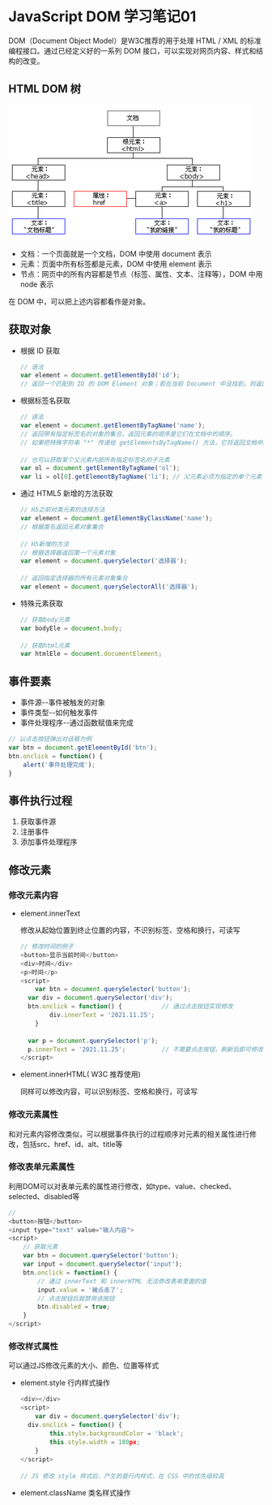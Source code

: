 # JavaScript DOM 学习笔记01

DOM（Document Object Model）是W3C推荐的用于处理 HTML / XML 的标准编程接口。通过已经定义好的一系列 DOM 接口，可以实现对网页内容、样式和结构的改变。



## HTML DOM 树

![](参考图片/ct_htmltree.gif)

- 文档：一个页面就是一个文档，DOM 中使用 document 表示
- 元素：页面中所有标签都是元素，DOM 中使用 element 表示
- 节点：网页中的所有内容都是节点（标签、属性、文本、注释等），DOM 中用 node 表示

在 DOM 中，可以把上述内容都看作是对象。



## 获取对象

- 根据 ID 获取

  ```js
  // 语法
  var element = document.getElementById('id');
  // 返回一个匹配到 ID 的 DOM Element 对象；若在当前 Document 中没找到，则返回 null
  ```

- 根据标签名获取

  ```js
  // 语法
  var element = document.getElementByTagName('name');
  // 返回带有指定标签名的对象的集合。返回元素的顺序是它们在文档中的顺序。
  // 如果把特殊字符串 "*" 传递给 getElementsByTagName() 方法，它将返回文档中所有元素的列表。
  
  // 也可以获取某个父元素内部所有指定标签名的子元素
  var ol = document.getElementByTagName('ol');
  var li = ol[0].getElementByTagName('li'); // 父元素必须为指定的单个元素
  ```

- 通过 HTML5 新增的方法获取

  ```js
  // H5之前对类元素的选择方法
  var element = document.getElementByClassName('name'); 
  // 根据类名返回元素对象集合
  
  // H5新增的方法
  // 根据选择器返回第一个元素对象
  var element = document.querySelector('选择器');
  
  // 返回指定选择器的所有元素对象集合
  var element = document.querySelectorAll('选择器');
  ```

- 特殊元素获取

  ```js
  // 获取body元素
  var bodyEle = document.body;
  
  // 获取html元素
  var htmlEle = document.documentElement;
  ```

  

## 事件要素

- 事件源--事件被触发的对象
- 事件类型--如何触发事件
- 事件处理程序--通过函数赋值来完成

```js
// 以点击按钮弹出对话框为例
var btn = document.getElementById('btn');
btn.onclick = function() {
    alert('事件处理完成');
}
```



## 事件执行过程

1. 获取事件源
2. 注册事件
3. 添加事件处理程序



## 修改元素

### 修改元素内容

- element.innerText

  修改从起始位置到终止位置的内容，不识别标签、空格和换行，可读写

  ```js
  // 修改时间的例子
  <button>显示当前时间</button>
  <div>时间</div>
  <p>时间</p>
  <script>
      var btn = document.querySelector('button');
  	var div = document.querySelector('div');
  	btn.onclick = function() {           // 通过点击按钮实现修改
          div.innerText = '2021.11.25';
      }
  	
  	var p = document.querySelector('p');
  	p.innerText = '2021.11.25';          // 不需要点击按钮，刷新后即可修改
  </script>
  ```

- element.innerHTML( W3C 推荐使用)

  同样可以修改内容，可以识别标签、空格和换行，可读写



### 修改元素属性

和对元素内容修改类似，可以根据事件执行的过程顺序对元素的相关属性进行修改，包括src、href、id、alt、title等



### 修改表单元素属性

利用DOM可以对表单元素的属性进行修改，如type、value、checked、selected、disabled等

```js
// 
<button>按钮</button>
<input type="text" value="输入内容">
<script>
    // 获取元素
	var btn = document.querySelector('button');
	var input = document.querySelector('input');
	btn.onclick = function() {
        // 通过 innerText 和 innerHTML 无法修改表单里面的值
        input.value = '被点击了';
        // 点击按钮后就禁用该按钮
        btn.disabled = true;
    }
</script>
```



### 修改样式属性

可以通过JS修改元素的大小、颜色、位置等样式

- element.style  行内样式操作

  ```js
  <div></div>
  <script>
      var div = document.querySelector('div');
  	div.onclick = function() {
          this.style.backgroundColor = 'black';
          this.style.width = 180px;
      }
  </script>
  
  // JS 修改 style 样式后，产生的是行内样式，在 CSS 中的优先级较高
  
  ```

- element.className  类名样式操作
